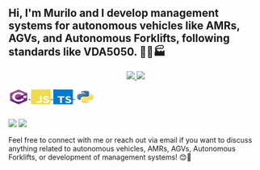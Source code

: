 ## Hi, I'm Murilo and I develop management systems for autonomous vehicles like AMRs, AGVs, and Autonomous Forklifts, following standards like VDA5050. 🚗🤖🏭

<div align="center">
  <a href="https://github.com/murilo-a-m">
  <img height="180em" src="https://github-readme-stats.vercel.app/api?username=murilo-a-m&show_icons=true&theme=dark&include_all_commits=true&count_private=true"/>
  <img height="180em" src="https://github-readme-stats.vercel.app/api/top-langs/?username=murilo-a-m&layout=compact&langs_count=7&theme=dark"/>
</div>

<div style="display: inline_block"><br>
  <img align="center" alt="C#" height="30" width="40" src="https://raw.githubusercontent.com/devicons/devicon/master/icons/csharp/csharp-original.svg">
  <img align="center" alt="JavaScript" height="30" width="40" src="https://raw.githubusercontent.com/devicons/devicon/master/icons/javascript/javascript-plain.svg">
  <img align="center" alt="TypeScript" height="30" width="40" src="https://raw.githubusercontent.com/devicons/devicon/master/icons/typescript/typescript-plain.svg">
  <img align="center" alt="Python" height="30" width="40" src="https://raw.githubusercontent.com/devicons/devicon/master/icons/python/python-original.svg">
</div>

##

<div> 
  <a href = "mailto:muriloam@outlook.com"><img src="https://img.shields.io/badge/-Outlook-%23333?style=for-the-badge&logo=gmail&logoColor=white" target="_blank"></a>
  <a href="https://www.linkedin.com/in/muriloam17" target="_blank"><img src="https://img.shields.io/badge/-LinkedIn-%230077B5?style=for-the-badge&logo=linkedin&logoColor=white" target="_blank"></a>
</div>

Feel free to connect with me or reach out via email if you want to discuss anything related to autonomous vehicles, AMRs, AGVs, Autonomous Forklifts, or development of management systems! 😊🚀
